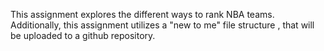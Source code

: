 This assignment explores the different ways to rank NBA teams. Additionally, this assignment utilizes a "new to me" file structure , that will be uploaded to a github repository.

